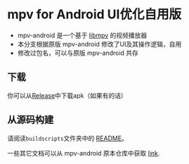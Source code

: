 # mpv for Android UI优化自用版


* mpv-android 是一个基于 [libmpv](https://github.com/mpv-player/mpv) 的视频播放器
* 本分支根据原版 mpv-android 修改了UI及其操作逻辑，自用
* 修改过包名，可以与原版 mpv-android 共存

## 下载

你可以从[Release](https://github.com/MadYeling/mpv-android-new-UI/releases)中下载apk（如果有的话）

## 从源码构建

请阅读`buildscripts`文件夹中的 [README](buildscripts/README.md)。

一些其它文档可以从 mpv-android 原本仓库中获取 [link](http://mpv-android.github.io/mpv-android/).
